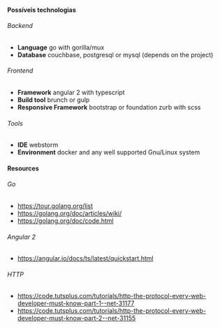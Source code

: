 #### Possíveis technologias ####

###### Backend ######
  * **Language** go with gorilla/mux<br>
  * **Database** couchbase, postgresql or mysql (depends on the project)
  
###### Frontend ######
  * **Framework** angular 2 with typescript<br>
  * **Build tool** brunch or gulp<br>
  * **Responsive Framework** bootstrap or foundation zurb with scss
  
###### Tools ######
  * **IDE** webstorm<br>
  * **Environment** docker and any well supported Gnu/Linux system

#### Resources ####

###### Go ######
  * https://tour.golang.org/list
  * https://golang.org/doc/articles/wiki/
  * https://golang.org/doc/code.html
  
###### Angular 2 ######
  * https://angular.io/docs/ts/latest/quickstart.html

###### HTTP ######
  * https://code.tutsplus.com/tutorials/http-the-protocol-every-web-developer-must-know-part-1--net-31177
  * https://code.tutsplus.com/tutorials/http-the-protocol-every-web-developer-must-know-part-2--net-31155
